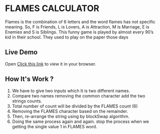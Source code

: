 # FLAMES CALCULATOR

Flames is the combination of 6 letters and the word flames has not specific meaning. So, F is Friends, L is Lovers, A is Attraction, M is Marriage, E is Enemies and S is Siblings. This funny game is played by almost every 90’s kid in their school. They used to play on the paper those days

## Live Demo

Open [Click this link](https://imtechieraj.github.io/FLAMES_CALCULATOR/) to view it in your browser.

## How It's Work ? 

1. We have to give two inputs which It is two different names.
2. Compare two names removing the common character add the two strings counts.
3. Total number of count will be divided by the FLAMES count (6)
4. Removing the FLAMES character based on the remainder.
5. Then, re-arrange the string using by blockSwap algorithm.
6. Doing the same process again and again. stop the process when we getting the single value 1 in FLAMES word.

